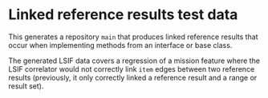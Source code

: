 # Linked reference results test data

This generates a repository `main` that produces linked reference results that occur when implementing methods from an interface or base class.

The generated LSIF data covers a regression of a mission feature where the LSIF correlator would not correctly link `item` edges between two reference results (previously, it only correctly linked a reference result and a range or result set).
